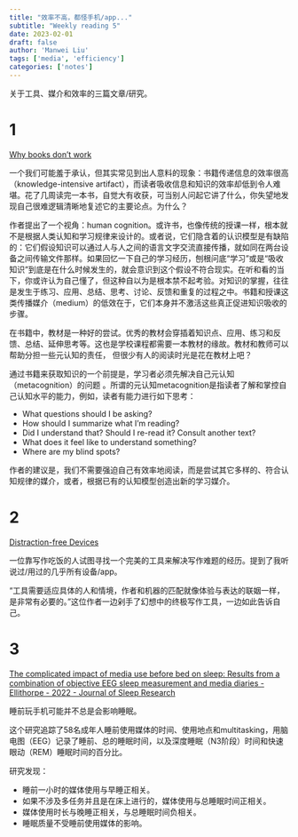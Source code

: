 ```yaml
---
title: "效率不高，都怪手机/app..."
subtitle: "Weekly reading 5"
date: 2023-02-01
draft: false
author: 'Manwei Liu'
tags: ['media', 'efficiency']
categories: ['notes']
---
```


关于工具、媒介和效率的三篇文章/研究。

# 1 
[Why books donʼt work](https://andymatuschak.org/books/)

一个我们可能羞于承认，但其实常见到出人意料的现象：书籍传递信息的效率很高（knowledge-intensive artifact），而读者吸收信息和知识的效率却低到令人难堪。花了几周读完一本书，自觉大有收获，可当别人问起它讲了什么，你失望地发现自己很难逻辑清晰地复述它的主要论点。为什么？

作者提出了一个视角：human cognition。或许书，也像传统的授课一样，根本就不是根据人类认知和学习规律来设计的。或者说，它们隐含着的认识模型是有缺陷的：它们假设知识可以通过人与人之间的语言文字交流直接传播，就如同在两台设备之间传输文件那样。如果回忆一下自己的学习经历，刨根问底“学习”或是“吸收知识”到底是在什么时候发生的，就会意识到这个假设不符合现实。在听和看的当下，你或许认为自己懂了，但这种自以为是根本禁不起考验。对知识的掌握，往往是发生于练习、应用、总结、思考、讨论、反馈和重复的过程之中。书籍和授课这类传播媒介（medium）的低效在于，它们本身并不激活这些真正促进知识吸收的步骤。

在书籍中，教材是一种好的尝试。优秀的教材会穿插着知识点、应用、练习和反馈、总结、延伸思考等。这也是学校课程都需要一本教材的缘故。教材和教师可以帮助分担一些元认知的责任，
但很少有人的阅读时光是花在教材上吧？

通过书籍来获取知识的一个前提是，学习者必须先解决自己元认知（metacognition）的问题 。所谓的元认知metacognition是指读者了解和掌控自己认知水平的能力，例如，读者有能力进行如下思考：
- What questions should I be asking? 
- How should I summarize what I’m reading? 
- Did I understand that? Should I re-read it? Consult another text?
- What does it feel like to understand something? 
- Where are my blind spots?

作者的建议是，我们不需要强迫自己有效率地阅读，而是尝试其它多样的、符合认知规律的媒介，或者，根据已有的认知模型创造出新的学习媒介。


# 2
[Distraction-free Devices](https://www.newyorker.com/magazine/2021/12/20/can-distraction-free-devices-change-the-way-we-write)

一位靠写作吃饭的人试图寻找一个完美的工具来解决写作难题的经历。提到了我听说过/用过的几乎所有设备/app。

“工具需要适应具体的人和情境，作者和机器的匹配就像体验与表达的联姻一样，是非常有必要的。”这位作者一边剁手了幻想中的终极写作工具，一边如此告诉自己。


# 3 
[The complicated impact of media use before bed on sleep: Results from a combination of objective EEG sleep measurement and media diaries - Ellithorpe - 2022 - Journal of Sleep Research ](https://onlinelibrary.wiley.com/doi/10.1111/jsr.13551)

睡前玩手机可能并不总是会影响睡眠。

这个研究追踪了58名成年人睡前使用媒体的时间、使用地点和multitasking，用脑电图（EEG）记录了睡前、总的睡眠时间，以及深度睡眠（N3阶段）时间和快速眼动（REM）睡眠时间的百分比。

研究发现：
- 睡前一小时的媒体使用与早睡正相关。
- 如果不涉及多任务并且是在床上进行的，媒体使用与总睡眠时间正相关。
- 媒体使用时长与晚睡正相关，与总睡眠时间负相关。
- 睡眠质量不受睡前使用媒体的影响。